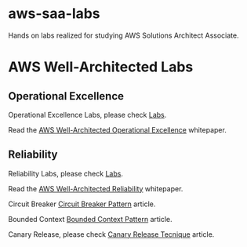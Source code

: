 # aws-saa-labs

Hands on labs realized for studying AWS Solutions Architect Associate.

# AWS Well-Architected Labs

## Operational Excellence

Operational Excellence Labs, please check [Labs](https://www.wellarchitectedlabs.com/operational-excellence/).

Read the [AWS Well-Architected Operational Excellence](https://docs.aws.amazon.com/wellarchitected/latest/operational-excellence-pillar/wellarchitected-operational-excellence-pillar.pdf) whitepaper.

## Reliability

Reliability Labs, please check [Labs](https://www.wellarchitectedlabs.com/reliability/).

Read the [AWS Well-Architected Reliability](https://docs.aws.amazon.com/wellarchitected/latest/reliability-pillar/welcome.html) whitepaper.

Circuit Breaker [Circuit Breaker Pattern](https://martinfowler.com/bliki/CircuitBreaker.html) article.

Bounded Context [Bounded Context Pattern](https://martinfowler.com/bliki/BoundedContext.html) article.

Canary Release, please check [Canary Release Tecnique](https://martinfowler.com/bliki/CanaryRelease.html) article.